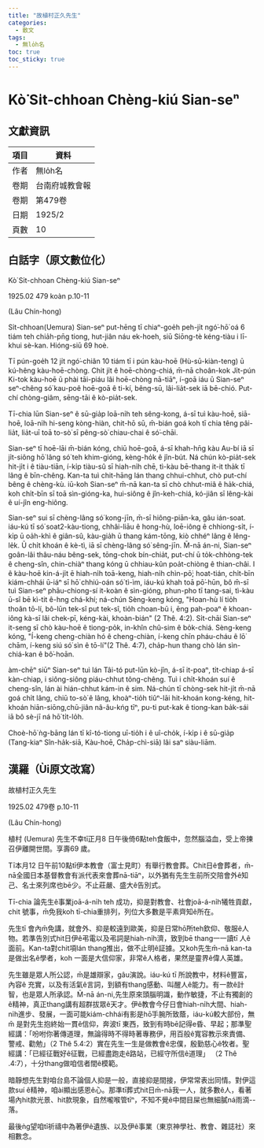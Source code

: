 ```yaml
---
title: "故植村正久先生"
categories:
  - 散文
tags:
  - 無lo̍h名
toc: true
toc_sticky: true
---
```


# Kò͘ Si̍t-chhoan Chèng-kiú Sian-seⁿ

## 文獻資訊

| 項目 | 資料 |
|---|---|
| 作者 | 無lo̍h名 |
| 卷期 | 台南府城教會報 |
| 卷期 | 第479卷 |
| 日期 | 1925/2 |
| 頁數 | 10 |

## 白話字（原文數位化）

Kò͘ Si̍t-chhoan Chèng-kiú Sian-seⁿ

1925.02 479 koàn p.10-11

(Lâu Chín-hong)

Si̍t-chhoan(Uemura) Sian-seⁿ put-hēng tī chiaⁿ-goe̍h peh-ji̍t ngó͘-hō͘ oá 6 tiám teh chia̍h-pn̄g tiong, hut-jiân náu ek-hoeh, siū Siōng-tè kéng-tiàu i lī-khui sè-kan. Hióng-siū 69 hoè.

Tī pún-goe̍h 12 ji̍t ngó͘-chiân 10 tiám tī i pún kàu-hoē (Hù-sū-kiàn-teng) ū kú-hêng kàu-hoē-chòng. Chit ji̍t ê hoē-chòng-chiá, m̄-nā choân-kok Ji̍t-pún Ki-tok kàu-hoē ū phài tāi-piáu lâi hoē-chòng nā-tiāⁿ, í-goā iáu ū Sian-seⁿ seⁿ-chêng só͘ kau-poê hoē-goā ê ti-kí, bêng-sū, lâi-lia̍t-sek iā bē-chió. Put-chí chòng-giâm, sēng-tāi ê kò-pia̍t-sek.

Tī-chia lūn Sian-seⁿ ê sū-gia̍p loā-ni̍h teh sêng-kong, á-sī tuì kàu-hoē, siā-hoē, loā-ni̍h hi-seng kòng-hiàn, chit-hō sū, m̄-bián goá koh tī chia têng pâi-lia̍t, lia̍t-uī toā to-sò͘ sī pêng-sò͘ chiau-chai ê só͘-chāi.

Sian-seⁿ tī hoē-lāi m̄-bián kóng, chiū hoē-goā, á-sī khah-hn̄g kàu Au-bí iā sī ji̍t-siông hō͘ lâng só͘ teh khim-gióng, kèng-ho̍k ê jîn-bu̍t. Ná chún kò-pia̍t-sek hit-ji̍t i ê tiàu-tiān, í-ki̍p tiàu-sû sī hiah-ni̍h chē, tì-kàu bē-thang it-it tha̍k tī lâng ê bīn-chêng. Kan-ta tuì chit-hāng lán thang chhui-chhut, chò put-chí bêng ê chèng-kù. iū-koh Sian-seⁿ m̄-nā kan-ta sī chò chhut-miâ ê ha̍k-chiá, koh chi̍t-bīn sī toā sìn-gióng-ka, hui-siông ê jîn-keh-chiá, kó-jiân sī lêng-kài ê uí-jîn eng-hiông.

Sian-seⁿ sui sī chèng-lâng só͘ kong-jīn, m̄-sī hiông-piān-ka, gâu ián-soat. iáu-kú tī só͘ soat2-kàu-tiong, chhâi-liāu ê hong-hù, loē-iông ê chhiong-si̍t, í-ki̍p ū oa̍h-khì ê giân-sû, kàu-gia̍h ū thang kám-tōng, kiò chhéⁿ lâng ê lêng-le̍k. Ū chi̍t khoán ê kè-tì, iā sī chèng-lâng só͘ sêng-jīn. M̄-nā án-ni, Sian-seⁿ goân-lâi thâu-náu bêng-sek, tōng-chok bín-chia̍t, put-chí ū to̍k-chhòng-tek ê cheng-sîn, chin-chiàⁿ thang kóng ū chhiau-kûn poa̍t-chiòng ê thian-châi. I ê kàu-hoē kin-á-ji̍t ē hiah-ni̍h toā-keng, hiah-ni̍h chìn-pō͘; hoat-tián, chi̍t-bīn kiám-chhái ū-iáⁿ sī hō͘ chhiú-oán só͘ tì-ìm, iáu-kú khah toā pō͘-hūn, bô m̄-sī tuì Sian-seⁿ phāu-chiong-sí it-koàn ê sìn-gióng, phun-pho tī tang-sai, tì-kàu ū-sî bē kì-tit ê-hng chá-khí; ná-chún Sèng-keng kóng, "Hoan-hù lí tio̍h thoân tō-lí, bô-lūn tek-sî put tek-sî, tio̍h choan-bū i, ēng pah-poaⁿ ê khoan-iông kà-sī lâi chek-pī, kéng-kài, khoàn-bián" (2 Thê. 4:2). Si̍t-chāi Sian-seⁿ it-seng sī chò kàu-hoē ê tiong-po̍k, in-khîn chû-sim ê bo̍k-chiá. Sèng-keng kóng, "Í-keng cheng-chiàn hó ê cheng-chiàn, í-keng chīn pháu-cháu ê lō͘ chām, í-keng siú só͘ sìn ê tō-lí"(2 Thê. 4:7), cha̍p-hun thang chò lán sìn-chiá-kan ê bô͘-hoān.

àm-chēⁿ siūⁿ Sian-seⁿ tuì lán Tâi-tó put-lūn kò-jîn, á-sī it-poaⁿ, ti̍t-chiap á-sī kàn-chiap, i siông-siông piáu-chhut tông-chêng. Tuì i chi̍t-khoán suí ê cheng-sîn, lán ài hián-chhut kám-in ê sim. Ná-chún tī chòng-sek hit-ji̍t m̄-nā goá chi̍t lâng, chiū to-sò͘ ê lâng, khoàⁿ-tio̍h tiûⁿ-lāi hit-khoán kong-kéng, hit-khoán hiān-siōng,chū-jiân nâ-âu-kńg tīⁿ, pu-ti put-kak ê tiong-kan ba̍k-sái iā bô sè-jī ná hō͘ ti̍t-lo̍h.

Choè-hō͘ ǹg-bāng lán tī kî-tó-tiong uī-tio̍h i ê uî-cho̍k, í-ki̍p i ê sū-gia̍p (Tang-kiaⁿ Sîn-ha̍k-siā, Kàu-hoē, Cha̍p-chì-siā) lâi saⁿ siàu-liām.

## 漢羅（Ùi原文改寫）

故植村正久先生

1925.02 479卷 p.10-11

(Lâu Chín-hong)

植村 (Uemura) 先生不幸tī正月8 日午後倚6點teh食飯中，忽然腦溢血，受上帝揀召伊離開世間。享壽69 歲。

Tī本月12 日午前10點tī伊本教會（富士見町）有舉行教會葬。Chit日ê會葬者，m̄-nā全國日本基督教會有派代表來會葬nā-tiāⁿ，以外猶有先生生前所交陪會外ê知己、名士來列席也bē少。不止莊嚴、盛大ê告別式。

Tī-chia 論先生ê事業joā-á-ni̍h teh 成功，抑是對教會、社會joā-á-ni̍h犧牲貢獻，chit 號事，m̄免我koh tī-chia重排列，列位大多數是平素齊知ê所在。

先生tī 會內m̄免講，就會外、抑是較遠到歐美，抑是日常hō͘所teh欽仰、敬服ê人物。若準告別式hit日伊ê弔電以及弔詞是hiah-ni̍h濟，致到bē thang一一讀tī 人ê 面前。Kan-ta對chit項lán thang推出，做不止明ê証據。又koh先生m̄-nā kan-ta 是做出名ê學者，koh 一面是大信仰家，非常ê人格者，果然是靈界ê偉人英雄。

先生雖是眾人所公認，m̄是雄辯家，gâu演說。iáu-kú tī 所說教中，材料ê豐富，內容ê 充實，以及有活氣ê言詞，到額有thang感動、叫醒人ê能力。有一款ê計智，也是眾人所承認。M̄-nā án-ni,先生原來頭腦明識，動作敏捷，不止有獨創的ê精神，真正thang講有超群拔眾ê天才。伊ê教會今仔日會hiah-ni̍h大間、hiah-ni̍h進步、發展，一面可能kiám-chhái有影是hō͘手腕所致蔭，iáu-kú較大部份，無m̄ 是對先生抱終始一貫ê信仰，奔波tī 東西，致到有時bē記得e昏、早起；那準聖經講：「吩咐你著傳道理，無論得時不得時著專務伊，用百般ê寬容教示來責備、警戒、勸勉」（2 Thê 5.4:2）實在先生一生是做教會ê忠僕，殷勤慈心ê牧者。聖經講：「已經征戰好ê征戰，已經盡跑走ê路站，已經守所信ê道理」 （2 Thê .4:7），十分thang做咱信者間ê模範。

暗靜想先生對咱台島不論個人抑是一般，直接抑是間接，伊常常表出同情。對伊這款suí ê精神，咱ài顯出感恩ê心。那準tī葬式hit日m̄-nā我一人，就多數ê人，看著場內hit款光景、hit款現象，自然嚨喉管tīⁿ，不知不覺ê中間目屎也無細膩ná雨滴--落。

最後ǹg望咱tī祈禱中為著伊ê遺族、以及伊ê事業（東京神學社、教會、雜誌社）來相數念。
